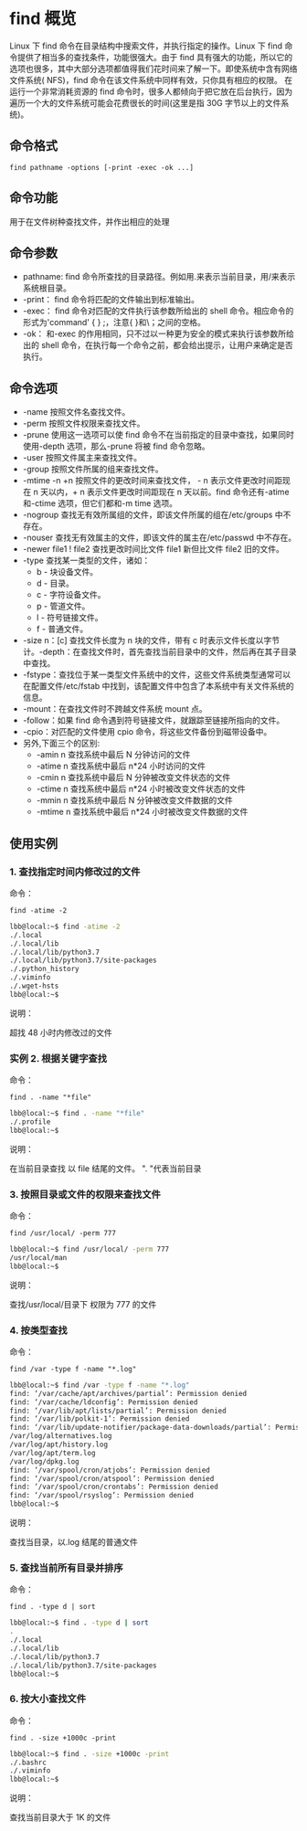 # find 概览

Linux 下 find 命令在目录结构中搜索文件，并执行指定的操作。Linux 下 find 命令提供了相当多的查找条件，功能很强大。由于 find 具有强大的功能，所以它的选项也很多，其中大部分选项都值得我们花时间来了解一下。即使系统中含有网络文件系统( NFS)，find 命令在该文件系统中同样有效，只你具有相应的权限。 在运行一个非常消耗资源的 find 命令时，很多人都倾向于把它放在后台执行，因为遍历一个大的文件系统可能会花费很长的时间(这里是指 30G 字节以上的文件系统)。

## 命令格式

`find pathname -options [-print -exec -ok ...]`

## 命令功能

用于在文件树种查找文件，并作出相应的处理

## 命令参数

- pathname: find 命令所查找的目录路径。例如用.来表示当前目录，用/来表示系统根目录。
- -print： find 命令将匹配的文件输出到标准输出。
- -exec： find 命令对匹配的文件执行该参数所给出的 shell 命令。相应命令的形式为'command' { } \;，注意{ }和\；之间的空格。
- -ok： 和-exec 的作用相同，只不过以一种更为安全的模式来执行该参数所给出的 shell 命令，在执行每一个命令之前，都会给出提示，让用户来确定是否执行。

## 命令选项

- -name 按照文件名查找文件。
- -perm 按照文件权限来查找文件。
- -prune 使用这一选项可以使 find 命令不在当前指定的目录中查找，如果同时使用-depth 选项，那么-prune 将被 find 命令忽略。
- -user 按照文件属主来查找文件。
- -group 按照文件所属的组来查找文件。
- -mtime -n +n 按照文件的更改时间来查找文件， - n 表示文件更改时间距现在 n 天以内，+ n 表示文件更改时间距现在 n 天以前。find 命令还有-atime 和-ctime 选项，但它们都和-m time 选项。
- -nogroup 查找无有效所属组的文件，即该文件所属的组在/etc/groups 中不存在。
- -nouser 查找无有效属主的文件，即该文件的属主在/etc/passwd 中不存在。
- -newer file1 ! file2 查找更改时间比文件 file1 新但比文件 file2 旧的文件。
- -type 查找某一类型的文件，诸如：
  - b - 块设备文件。
  - d - 目录。
  - c - 字符设备文件。
  - p - 管道文件。
  - l - 符号链接文件。
  - f - 普通文件。
- -size n：[c] 查找文件长度为 n 块的文件，带有 c 时表示文件长度以字节计。-depth：在查找文件时，首先查找当前目录中的文件，然后再在其子目录中查找。
- -fstype：查找位于某一类型文件系统中的文件，这些文件系统类型通常可以在配置文件/etc/fstab 中找到，该配置文件中包含了本系统中有关文件系统的信息。
- -mount：在查找文件时不跨越文件系统 mount 点。
- -follow：如果 find 命令遇到符号链接文件，就跟踪至链接所指向的文件。
- -cpio：对匹配的文件使用 cpio 命令，将这些文件备份到磁带设备中。
- 另外,下面三个的区别:
  - -amin n 查找系统中最后 N 分钟访问的文件
  - -atime n 查找系统中最后 n\*24 小时访问的文件
  - -cmin n 查找系统中最后 N 分钟被改变文件状态的文件
  - -ctime n 查找系统中最后 n\*24 小时被改变文件状态的文件
  - -mmin n 查找系统中最后 N 分钟被改变文件数据的文件
  - -mtime n 查找系统中最后 n\*24 小时被改变文件数据的文件

## 使用实例

### 1. 查找指定时间内修改过的文件

命令：

`find -atime -2`

```sh
lbb@local:~$ find -atime -2
./.local
./.local/lib
./.local/lib/python3.7
./.local/lib/python3.7/site-packages
./.python_history
./.viminfo
./.wget-hsts
lbb@local:~$
```

说明：

超找 48 小时内修改过的文件

### 实例 2. 根据关键字查找

命令：

`find . -name "*file"`

```sh
lbb@local:~$ find . -name "*file"
./.profile
lbb@local:~$
```

说明：

在当前目录查找 以 file 结尾的文件。 ". "代表当前目录

### 3. 按照目录或文件的权限来查找文件

命令：

`find /usr/local/ -perm 777`

```sh
lbb@local:~$ find /usr/local/ -perm 777
/usr/local/man
lbb@local:~$
```

说明：

查找/usr/local/目录下 权限为 777 的文件

### 4. 按类型查找

命令：

`find /var -type f -name "*.log"`

```sh
lbb@local:~$ find /var -type f -name "*.log"
find: ‘/var/cache/apt/archives/partial’: Permission denied
find: ‘/var/cache/ldconfig’: Permission denied
find: ‘/var/lib/apt/lists/partial’: Permission denied
find: ‘/var/lib/polkit-1’: Permission denied
find: ‘/var/lib/update-notifier/package-data-downloads/partial’: Permission denied
/var/log/alternatives.log
/var/log/apt/history.log
/var/log/apt/term.log
/var/log/dpkg.log
find: ‘/var/spool/cron/atjobs’: Permission denied
find: ‘/var/spool/cron/atspool’: Permission denied
find: ‘/var/spool/cron/crontabs’: Permission denied
find: ‘/var/spool/rsyslog’: Permission denied
lbb@local:~$
```

说明：

查找当目录，以.log 结尾的普通文件

### 5. 查找当前所有目录并排序

命令：

`find . -type d | sort`

```sh
lbb@local:~$ find . -type d | sort
.
./.local
./.local/lib
./.local/lib/python3.7
./.local/lib/python3.7/site-packages
lbb@local:~$
```

### 6. 按大小查找文件

命令：

`find . -size +1000c -print`

```sh
lbb@local:~$ find . -size +1000c -print
./.bashrc
./.viminfo
lbb@local:~$
```

说明：

查找当前目录大于 1K 的文件
